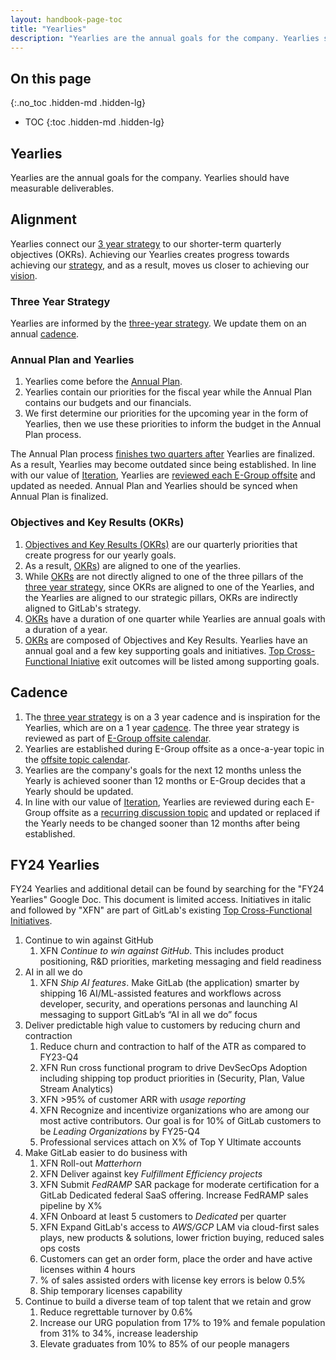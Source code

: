 ```yaml
---
layout: handbook-page-toc
title: "Yearlies"
description: "Yearlies are the annual goals for the company. Yearlies should have measurable deliverables."
---
```


## On this page
{:.no_toc .hidden-md .hidden-lg}

- TOC
{:toc .hidden-md .hidden-lg}

## Yearlies

Yearlies are the annual goals for the company. Yearlies should have measurable deliverables.

## Alignment 

Yearlies connect our [3 year strategy](/company/strategy/) to our shorter-term quarterly objectives (OKRs). Achieving our Yearlies creates progress towards achieving our [strategy](/company/strategy/), and as a result, moves us closer to achieving our [vision](/company/vision/).

### Three Year Strategy 

Yearlies are informed by the [three-year strategy](/company/strategy/). We update them on an annual [cadence](/company/cadence/). 

### Annual Plan and Yearlies

1. Yearlies come before the [Annual Plan](/handbook/finance/financial-planning-and-analysis/#plan). 
1. Yearlies contain our priorities for the fiscal year while the Annual Plan contains our budgets and our financials.  
1. We first determine our priorities for the upcoming year in the form of Yearlies, then we use these priorities to inform the budget in the Annual Plan process. 

The Annual Plan process [finishes two quarters after](https://about.gitlab.com/company/offsite/#offsite-topic-calendar) Yearlies are finalized. As a result, Yearlies may become outdated since being established. In line with our value of [Iteration](https://about.gitlab.com/handbook/values/#iteration), Yearlies are [reviewed each E-Group offsite](https://about.gitlab.com/company/offsite/#recurring-discussion-topics) and updated as needed. Annual Plan and Yearlies should be synced when Annual Plan is finalized.

### Objectives and Key Results (OKRs)

1. [Objectives and Key Results (OKRs)](/company/okrs/) are our quarterly priorities that create progress for our yearly goals.
1. As a result, [OKRs](/company/okrs/)) are aligned to one of the yearlies. 
1. While [OKRs](/company/okrs/) are not directly aligned to one of the three pillars of the [three year strategy](/strategy/#three-year-strategy), since OKRs are aligned to one of the Yearlies, and the Yearlies are aligned to our strategic pillars, OKRs are indirectly aligned to GitLab's strategy.
1. [OKRs](/company/okrs/) have a duration of one quarter while Yearlies are annual goals with a duration of a year.
1. [OKRs](/company/okrs/) are composed of Objectives and Key Results. Yearlies have an annual goal and a few key supporting goals and initiatives. [Top Cross-Functional Iniative](/company/top-cross-functional-initiatives/) exit outcomes will be listed among supporting goals. 

## Cadence

1. The [three year strategy](/company/strategy/#three-year-strategy) is on a 3 year cadence and is inspiration for the Yearlies, which are on a 1 year [cadence](/company/cadence/#year). The three year strategy is reviewed as part of [E-Group offsite calendar](/company/offsite/#offsite-topic-calendar). 
1. Yearlies are established during E-Group offsite as a once-a-year topic in the [offsite topic calendar](https://about.gitlab.com/company/offsite/#offsite-topic-calendar). 
1. Yearlies are the company's goals for the next 12 months unless the Yearly is achieved sooner than 12 months or E-Group decides that a Yearly should be updated. 
1. In line with our value of [Iteration](https://about.gitlab.com/handbook/values/#iteration), Yearlies are reviewed during each E-Group offsite as a [recurring discussion topic](/company/offsite/#recurring-discussion-topics) and updated or replaced if the Yearly needs to be changed sooner than 12 months after being established. 

## FY24 Yearlies

FY24 Yearlies and additional detail can be found by searching for the "FY24 Yearlies" Google Doc. This document is limited access. Initiatives in italic and followed by "XFN" are part of GitLab's existing [Top Cross-Functional Initiatives](/company/top-cross-functional-initiatives). 

1. Continue to win against GitHub
    1. XFN *Continue to win against GitHub*. This includes product positioning, R&D priorities, marketing messaging and field readiness
1. AI in all we do
    1. XFN *Ship AI features*. Make GitLab (the application) smarter by shipping 16 AI/ML-assisted features and workflows across developer, security, and operations personas and launching AI messaging to support GitLab’s “AI in all we do” focus
1. Deliver predictable high value to customers by reducing churn and contraction
    1. Reduce churn and contraction to half of the ATR as compared to FY23-Q4
    1. XFN Run cross functional program to drive DevSecOps Adoption including shipping top product priorities in (Security, Plan, Value Stream Analytics)
    1. XFN >95% of customer ARR with *usage reporting*
    1. XFN Recognize and incentivize organizations who are among our most active contributors. Our goal is for 10% of GitLab customers to be *Leading Organizations* by FY25-Q4
    1. Professional services attach on X% of Top Y Ultimate accounts
1. Make GitLab easier to do business with
    1. XFN Roll-out *Matterhorn*
    1. XFN Deliver against key *Fulfillment Efficiency projects*
    1. XFN Submit *FedRAMP* SAR package for moderate certification for a GitLab Dedicated federal SaaS offering. Increase FedRAMP sales pipeline by X%
    1. XFN Onboard at least 5 customers to *Dedicated* per quarter
    1. XFN Expand GitLab's access to *AWS/GCP* LAM via cloud-first sales plays, new products & solutions, lower friction buying, reduced sales ops costs
    1. Customers can get an order form, place the order and have active licenses within 4 hours
    1. % of sales assisted orders with license key errors is below 0.5%
    1. Ship temporary licenses capability
1. Continue to build a diverse team of top talent that we retain and grow 
    1. Reduce regrettable turnover by 0.6%
    1. Increase our URG population from 17% to 19% and female population from 31% to 34%, increase leadership 
    1. Elevate graduates from 10% to 85% of our people managers



